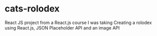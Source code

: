 # cats-rolodex
React JS project from a React.js course I was taking
Creating a rolodex using React.js, JSON Placeholder API and an image API
